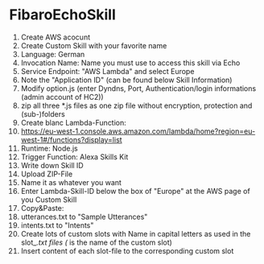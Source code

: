 # FibaroEchoSkill


1. Create AWS acocunt
2. Create Custom Skill with your favorite name
  1. Language: German
  2. Invocation Name: Name you must use to access this skill via Echo
  3. Service Endpoint: "AWS Lambda" and select Europe
  4. Note the "Application ID" (can be found below Skill Information)
3. Modify option.js (enter Dyndns, Port, Authentication/login informations (admin account of HC2))
4. zip all three *.js files as one zip file without encryption, protection and (sub-)folders
5. Create blanc Lambda-Function:
  1. https://eu-west-1.console.aws.amazon.com/lambda/home?region=eu-west-1#/functions?display=list
  2. Runtime: Node.js
  3. Trigger Function: Alexa Skills Kit
  4. Write down Skill ID
  5. Upload ZIP-File
  6. Name it as whatever you want
6. Enter Lambda-Skill-ID below the box of "Europe" at the AWS page of you Custom Skill
7. Copy&Paste:
  1. utterances.txt to "Sample Utterances"
  2. intents.txt to "Intents"
  3. Create lots of custom slots with Name in capital letters as used in the slot_*.txt files (* is the name of the custom slot)
  4. Insert content of each slot-file to the corresponding custom slot

 
